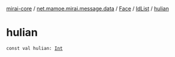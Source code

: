 [mirai-core](../../../index.md) / [net.mamoe.mirai.message.data](../../index.md) / [Face](../index.md) / [IdList](index.md) / [hulian](./hulian.md)

# hulian

`const val hulian: `[`Int`](https://kotlinlang.org/api/latest/jvm/stdlib/kotlin/-int/index.html)